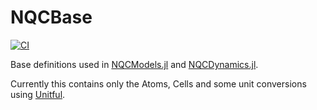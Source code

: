 # NQCBase

[![CI](https://github.com/NQCD/NQCBase.jl/actions/workflows/CI.yml/badge.svg)](https://github.com/NQCD/NQCBase.jl/actions/workflows/CI.yml)

Base definitions used in [NQCModels.jl](https://github.com/NQCD/NQCModels.jl) and [NQCDynamics.jl](https://github.com/NQCD/NQCDynamics.jl).

Currently this contains only the Atoms, Cells and some unit conversions using [Unitful](https://github.com/PainterQubits/Unitful.jl).
